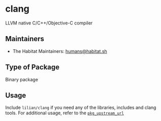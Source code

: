 # clang

LLVM native C/C++/Objective-C compiler

## Maintainers

* The Habitat Maintainers: <humans@habitat.sh>

## Type of Package

Binary package

## Usage

Include `lilian/clang` if you need any of the libraries, includes and clang tools.  For additional
usage, refer to the [`pkg_upstream_url`](http://clang.llvm.org/)
